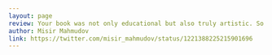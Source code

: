 ```yaml
---
layout: page
review: Your book was not only educational but also truly artistic. So eloquently combining the Alice in Wonderland references and the technicalities of Bitcoin makes it a must read. It was very inspiring to me!
author: Misir Mahmudov
link: https://twitter.com/misir_mahmudov/status/1221388225215901696
---
```

